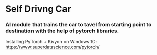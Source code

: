 # Self Drivng Car
### AI module that trains the car to tavel from starting point to destination with the help of pytorch libraries.
Installing PyTorch + Kivyon on Windows 10: https://www.superdatascience.com/pytorch/
